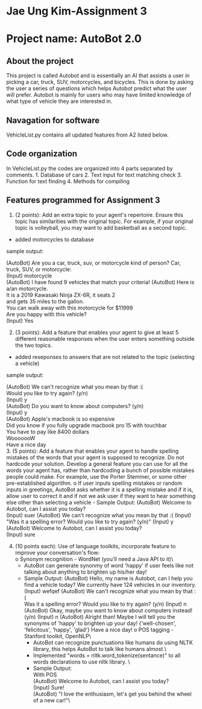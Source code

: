 <h1>Jae Ung Kim-Assignment 3</h1>
<h1>Project name: AutoBot 2.0</h1>

<h2>About the project</h2>
This project is called Autobot and is essentially an AI that assists a user in picking a car, truck, SUV, motorcycles, and bicycles. This is done by asking the user a series of questions which helps Autobot predict what the user will prefer. Autobot is mainly for users who may have limited knowledge of what type of vehicle they are interested in.

<h2>Navagation for software</h2>

VehicleList.py contains all updated features from A2 listed below.

<h2>Code organization</h2>
In VehicleList.py the codes are organized into 4 parts separated by comments.
1. Database of cars
2. Text input for text matching check
3. Function for text finding 
4. Methods for compiling 

<h2>Features programmed for Assignment 3</h2>

1. (2 points): Add an extra topic to your agent's repertoire. Ensure this topic has
similarities with the original topic. For example, if your original topic is
volleyball, you may want to add basketball as a second topic.

- added motorcycles to database

sample output: 

  (AutoBot)   Are you a car, truck, suv, or motorcycle kind of person? Car, truck, SUV, or motorcycle:\
  (Input)     motorcycle\
  (AutoBot)   I have found 9 vehicles that match your criteria!
  (AutoBot)   Here is a/an motorcycle. \
              It is a 2019 Kawasaki Ninja ZX-6R, it seats 2 \
              and gets 35 miles to the gallon. \
              You can walk away with this motorcycle for $11999\
              Are you happy with this vehicle?\
  (Input)     Yes

2. (3 points): Add a feature that enables your agent to give at least 5 different
reasonable responses when the user enters something outside the two topics.

- added reseponses to answers that are not related to the topic (selecting a vehicle)

sample output:

  (AutoBot)   We can't recognize what you mean by that :(\
              Would you like to try again? (y/n)\
  (Input)     y\
  (AutoBot)   Do you want to know about computers? (y/n)\
  (Input)     y\
  (AutoBot)   Apple's macbook is so expensive\
              Did you know if you fully upgrade macbook pro 15 with touchbar\
              You have to pay like 8400 dollars\
              WooooooW\
              Have a nice day\
3. (5 points): Add a feature that enables your agent to handle spelling mistakes of
the words that your agent is supposed to recognize. Do not hardcode your
solution. Develop a general feature you can use for all the words your agent
has, rather than hardcoding a bunch of possible mistakes people could make.
For example, use the Porter Stemmer, or some other pre-established algorithm.
    o If user inputs spelling mistakes or random inputs in greetings, AutoBot asks whether it is a spelling mistake 
      and if it is, allow user to correct it and if not we ask user if they want to hear something else other than selecting a vehicle
      - Sample Output:
        (AutoBot)   Welcome to Autobot, can I assist you today?\
        (Input)     suer
        (AutoBot)   We can't recognize what you mean by that :(
        (Input)     "Was it a spelling error? Would you like to try again? (y/n)"
        (Input)     y
        (AutoBot)   Welcome to Autobot, can I assist you today?\
        (Input)     sure

4. (10 points each): Use of language toolkits, incorporate feature to improve your
conversation's flow:\
    o Synonym recognition - WordNet (you'll need a Java API to it)\
    - AutoBot can generate synonmy of word 'happy' if user feels like not talking about anything to brighten up his/her day!
    - Sample Output:
      (AutoBot)   Hello, my name is Autobot, can I help you find a vehicle today?
                  We currently have 124 vehicles in our inventory.
      (Input)     wefqef
      (AutoBot)   We can't recognize what you mean by that :(  
                  Was it a spelling error? Would you like to try again? (y/n)
      (Input)     n
      (AutoBot)   Okay, maybe you want to know about computers instead! (y/n)
      (Input)     n
      (AutoBot)   Alright than! Maybe I will tell you the synonyms of 'happy' to brighten up your day!
                  {'well-chosen', 'felicitous', 'happy', 'glad'}
                  Have a nice day!
    o POS tagging - Stanford toolkit, OpenNLP\
      - AutoBot can recognize punctuations like humans do using NLTK library, this helps AutoBot to talk like humans almost.\
      - Implemented "words = nltk.word_tokenize(sentance)" to all words declarations to use nltk library. \
      - Sample Output: \
        With POS\
        (AutoBot)   Welcome to Autobot, can I assist you today?\
        (Input)     Sure!\
        (AutoBot)   "I love the enthusiasm, let's get you behind the wheel of a new car!"\
       
